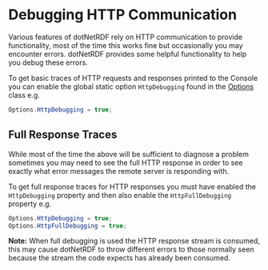 # Debugging HTTP Communication 

Various features of dotNetRDF rely on HTTP communication to provide functionality, most of the time this works fine but occasionally you may encounter errors.  dotNetRDF provides some helpful functionality to help you debug these errors.

To get basic traces of HTTP requests and responses printed to the Console you can enable the global static option `HttpDebugging` found in the [Options](xref:VDS.RDF.Options) class e.g.

```csharp
Options.HttpDebugging = true;
```

## Full Response Traces 

While most of the time the above will be sufficient to diagnose a problem sometimes you may need to see the full HTTP response in order to see exactly what error messages the remote server is responding with.

To get full response traces for HTTP responses you must have enabled the `HttpDebugging` property and then also enable the `HttpFullDebugging` property e.g.

```csharp
Options.HttpDebugging = true;
Options.HttpFullDebugging = true;
```

**Note:** When full debugging is used the HTTP response stream is consumed, this may cause dotNetRDF to throw different errors to those normally seen because the stream the code expects has already been consumed.